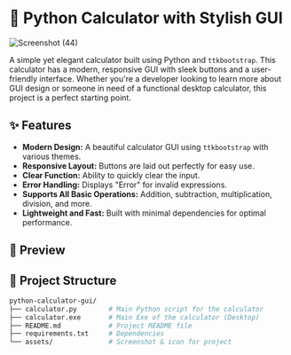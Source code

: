 # 🧮 Python Calculator with Stylish GUI

![Screenshot (44)](https://github.com/user-attachments/assets/fbaaf37f-4acb-4fd7-99b2-2a61ed522f65)


A simple yet elegant calculator built using Python and `ttkbootstrap`. This calculator has a modern, responsive GUI with sleek buttons and a user-friendly interface. Whether you're a developer looking to learn more about GUI design or someone in need of a functional desktop calculator, this project is a perfect starting point.

## ✨ Features

- **Modern Design:** A beautiful calculator GUI using `ttkbootstrap` with various themes.
- **Responsive Layout:** Buttons are laid out perfectly for easy use.
- **Clear Function:** Ability to quickly clear the input.
- **Error Handling:** Displays "Error" for invalid expressions.
- **Supports All Basic Operations:** Addition, subtraction, multiplication, division, and more.
- **Lightweight and Fast:** Built with minimal dependencies for optimal performance.

## 🚀 Preview



## 📂 Project Structure

```bash
python-calculator-gui/
├── calculator.py        # Main Python script for the calculator
├── calculator.exe       # Main Exe of the calculator (Desktop)
├── README.md            # Project README file
├── requirements.txt     # Dependencies
└── assets/              # Screenshot & icon for project

